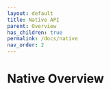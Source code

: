 ```yaml
---
layout: default
title: Native API
parent: Overview
has_children: true
permalink: /docs/native
nav_order: 2
---
```

# Native Overview
